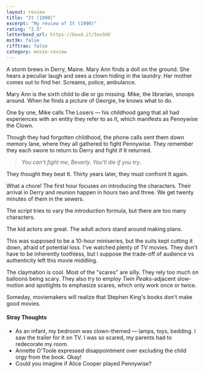 ```yaml
---
layout: review
title: "It (1990)"
excerpt: "My review of It (1990)"
rating: "2.5"
letterboxd_url: https://boxd.it/5ex5HV
mst3k: false
rifftrax: false
category: movie-review
---
```


A storm brews in Derry, Maine. Mary Ann finds a doll on the ground. She hears a peculiar laugh and sees a clown hiding in the laundry. Her mother comes out to find her. Screams, police, ambulance.

Mary Ann is the sixth child to die or go missing. Mike, the librarian, snoops around. When he finds a picture of Georgie, he knows what to do.

One by one, Mike calls The Losers — his childhood gang that all had experiences with an entity they refer to as It, which manifests as Pennywise the Clown.

Though they had forgotten childhood, the phone calls sent them down memory lane, where they all gathered to fight Pennywise. They remember they each swore to return to Derry and fight if It returned.

<blockquote><i>You can't fight me, Beverly. You'll die if you try.</i></blockquote>

They thought they beat It. Thirty years later, they must confront It again.

What a chore! The first hour focuses on introducing the characters. Their arrival in Derry and reunion happen in hours two and three. We get twenty minutes of them in the sewers.

The script tries to vary the introduction formula, but there are too many characters.

The kid actors are great. The adult actors stand around making plans.

This was supposed to be a 10-hour miniseries, but the suits kept cutting it down, afraid of potential loss. I've watched plenty of TV movies. They don't have to be inherently toothless, but I suppose the trade-off of audience vs authenticity left this movie middling.

The claymation is cool. Most of the "scares" are silly. They rely too much on balloons being scary. They also try to employ <i>Twin Peaks</i>-adjacent slow-motion and spotlights to emphasize scares, which only work once or twice.

Someday, moviemakers will realize that Stephen King's books don't make good movies.

#### Stray Thoughts

- As an infant, my bedroom was clown-themed — lamps, toys, bedding. I saw the trailer for It on TV. I was so scared, my parents had to redecorate my room.
- Annette O'Toole expressed disappointment over excluding the child orgy from the book. Okay!
- Could you imagine if Alice Cooper played Pennywise?
